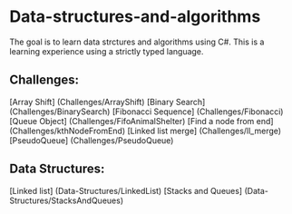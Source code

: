 # Data-structures-and-algorithms

The goal is to learn data strctures and algorithms using C#. This is a learning experience using a strictly typed language.


## Challenges:
[Array Shift] (Challenges/ArrayShift)
[Binary Search] (Challenges/BinarySearch)
[Fibonacci Sequence] (Challenges/Fibonacci)
[Queue Object] (Challenges/FifoAnimalShelter)
[Find a node from end] (Challenges/kthNodeFromEnd)
[Linked list merge] (Challenges/ll_merge)
[PseudoQueue] (Challenges/PseudoQueue)



## Data Structures:
[Linked list] (Data-Structures/LinkedList)
[Stacks and Queues] (Data-Structures/StacksAndQueues)

